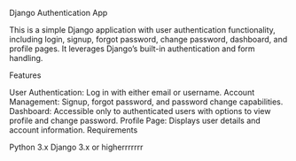 Django Authentication App

This is a simple Django application with user authentication functionality, including login, signup, forgot password, change password, dashboard, and profile pages. It leverages Django’s built-in authentication and form handling.

Features

User Authentication: Log in with either email or username.
Account Management: Signup, forgot password, and password change capabilities.
Dashboard: Accessible only to authenticated users with options to view profile and change password.
Profile Page: Displays user details and account information.
Requirements

Python 3.x
Django 3.x or higherrrrrrr
